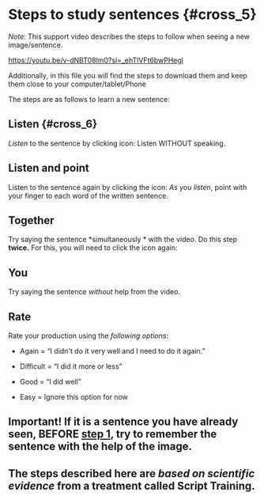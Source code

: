 # Steps to study sentences {#cross_5}

*Note:* This support video describes the steps to follow when seeing a new image/sentence.

<https://youtu.be/v-dNBT08lm0?si=_ehTlVFt6bwPHegl>

Additionally, in this file you will find the steps to download them and keep them close to your computer/tablet/Phone

The steps are as follows to learn a new sentence:

## Listen {#cross_6}
*Listen* to the sentence by clicking icon: Listen WITHOUT speaking. 

## Listen and point
Listen to the sentence again by clicking the icon: *As you listen*, point with your finger to each word of the written sentence.

## Together
Try saying the sentence *simultaneously * with the video. Do this step **twice.**  For this, you will need to click the icon again:

## You 
Try saying the sentence *without* help from the video.

## Rate
Rate your production using the *following options*:

- Again = “I didn't do it very well and I need to do it again.”

- Difficult = “I did it more or less”

- Good = “I did well”

- Easy = Ignore this option for now

## Important! If it is a sentence you have **already** seen, BEFORE [step 1](#cross_6), try to remember the sentence with the help of the image.

## The steps described here are *based on scientific evidence* from a treatment called Script Training.
